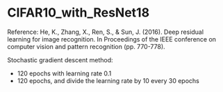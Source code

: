 # CIFAR10_with_ResNet18

Reference: He, K., Zhang, X., Ren, S., & Sun, J. (2016). Deep residual learning for image recognition. In Proceedings of the IEEE conference on computer vision and pattern recognition (pp. 770-778).

Stochastic gradient descent method:
* 120 epochs with learning rate 0.1
* 120 epochs, and divide the learning rate by 10 every 30 epochs 

